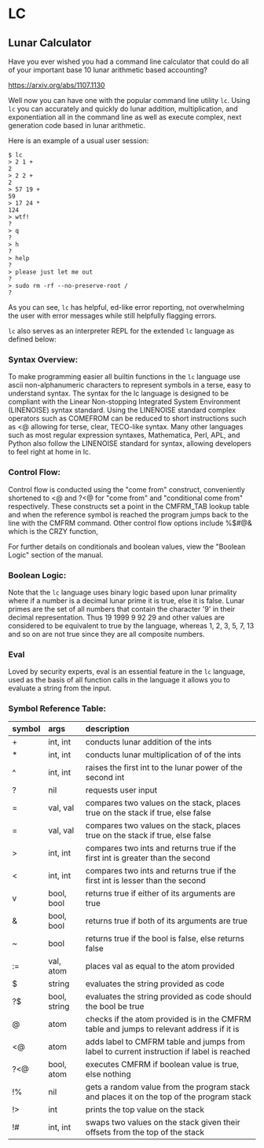 # LC
## Lunar Calculator

Have you ever wished you had a command line calculator that could do all of your important base 10 lunar arithmetic based accounting?

https://arxiv.org/abs/1107.1130

Well now you can have one with the popular command line utility `lc`. Using `lc` you can accurately and quickly do lunar addition, multiplication, and exponentiation all in the command line as well as execute complex, next generation code based in lunar arithmetic.

Here is an example of a usual user session:
```
$ lc
> 2 1 +
2
> 2 2 +
2
> 57 19 +
59
> 17 24 *
124
> wtf!
?
> q
?
> h
?
> help
?
> please just let me out
?
> sudo rm -rf --no-preserve-root /
?
```
As you can see, `lc` has helpful, ed-like error reporting, not overwhelming the user with error messages while still helpfully flagging errors.

`lc` also serves as an interpreter REPL for the extended `lc` language as defined below:

### Syntax Overview:
To make programming easier all builtin functions in the `lc` language use ascii non-alphanumeric characters to represent symbols in a terse, easy to understand syntax. The syntax for the lc language is designed to be compliant with the Linear Non-stopping Integrated System Environment (LINENOISE) syntax standard. Using the LINENOISE standard complex operators such as COMEFROM can be reduced to short instructions such as <@ allowing for terse, clear, TECO-like syntax. Many other languages such as most regular expression syntaxes, Mathematica, Perl, APL, and Python also follow the LINENOISE standard for syntax, allowing developers to feel right at home in lc.

### Control Flow:
Control flow is conducted using the "come from" construct, conveniently shortened to <@ and ?<@ for "come from" and "conditional come from" respectively. These constructs set a point in the CMFRM_TAB lookup table and when the reference symbol is reached the program jumps back to the line with the CMFRM command. Other control flow options include %$#@& which is the CRZY function, 

For further details on conditionals and boolean values, view the "Boolean Logic" section of the manual.

### Boolean Logic:
Note that the `lc` language uses binary logic based upon lunar primality where if a number is a decimal lunar prime it is true, else it is false. Lunar primes are the set of all numbers that contain the character '9' in their decimal representation. Thus 19 1999 9 92 29 and other values are considered to be equivalent to true by the language, whereas 1, 2, 3, 5, 7, 13 and so on are not true since they are all composite numbers.

### Eval
Loved by security experts, eval is an essential feature in the `lc` language, used as the basis of all function calls in the language it allows you to evaluate a string from the input.

### Symbol Reference Table:
| symbol | args         | description                                                                               |
|:-------|:-------------|:------------------------------------------------------------------------------------------|
| +      | int, int     | conducts lunar addition of the ints                                                       |
| *      | int, int     | conducts lunar multiplication of of the ints                                              |
| ^      | int, int     | raises the first int to the lunar power of the second int                                 |
| ?      | nil          | requests user input                                                                       |
| =      | val, val     | compares two values on the stack, places true on the stack if true, else false            |
| \=     | val, val     | compares two values on the stack, places true on the stack if true, else false            |
| >      | int, int     | compares two ints and returns true if the first int is greater than the second            |
| <      | int, int     | compares two ints and returns true if the first int is lesser than the second             |
| v      | bool, bool   | returns true if either of its arguments are true                                          |
| &      | bool, bool   | returns true if both of its arguments are true                                            |
| ~      | bool         | returns true if the bool is false, else returns false                                     |
| :=     | val, atom    | places val as equal to the atom provided                                                  |
| \$     | string       | evaluates the string provided as code                                                     |
| ?\$    | bool, string | evaluates the string provided as code should the bool be true                             |
| @      | atom         | checks if the atom provided is in the CMFRM table and jumps to relevant address if it is  |
| <@     | atom         | adds label to CMFRM table and jumps from label to current instruction if label is reached |
| ?<@    | bool, atom   | executes CMFRM if boolean value is true, else nothing                                     |
| !%     | nil          | gets a random value from the program stack and places it on the top of the program stack  |
| !>     | int          | prints the top value on the stack                                                         |
| !#     | int, int     | swaps two values on the stack given their offsets from the top of the stack               |
